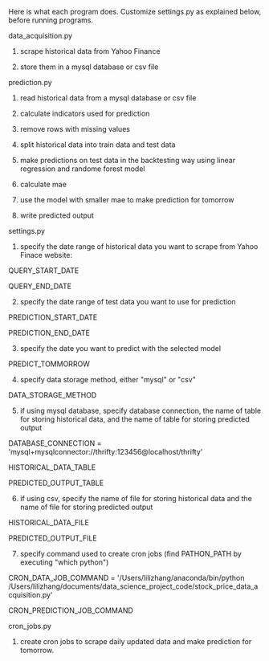 Here is what each program does. Customize settings.py as explained below, before running programs.

data_acquisition.py

1. scrape historical data from Yahoo Finance

2. store them in a mysql database or csv file

prediction.py

1. read historical data from a mysql database or csv file

2. calculate indicators used for prediction

3. remove rows with missing values

4. split historical data into train data and test data

5. make predictions on test data in the backtesting way using linear regression and randome forest model

6. calculate mae

7. use the model with smaller mae to make prediction for tomorrow

8. write predicted output

settings.py

1. specify the date range of historical data you want to scrape from Yahoo Finace website:      

  QUERY_START_DATE

  QUERY_END_DATE

2. specify the date range of test data you want to use for prediction

  PREDICTION_START_DATE

  PREDICTION_END_DATE

3. specify the date you want to predict with the selected model

  PREDICT_TOMMORROW

4. specify data storage method, either "mysql" or "csv"

  DATA_STORAGE_METHOD

5. if using mysql database, specify database connection, the name of table for storing historical data, and the name of table for storing predicted output

  DATABASE_CONNECTION = 'mysql+mysqlconnector://thrifty:123456@localhost/thrifty'

  HISTORICAL_DATA_TABLE

  PREDICTED_OUTPUT_TABLE

6. if using csv, specify the name of file for storing historical data and the name of file for storing predicted output

  HISTORICAL_DATA_FILE

  PREDICTED_OUTPUT_FILE

7. specify command used to create cron jobs (find PATHON_PATH by executing "which python")

  CRON_DATA_JOB_COMMAND = '/Users/lilizhang/anaconda/bin/python
 /Users/lilizhang/documents/data_science_project_code/stock_price_data_acquisition.py'

  CRON_PREDICTION_JOB_COMMAND

cron_jobs.py

1. create cron jobs to scrape daily updated data and make prediction for tomorrow.
